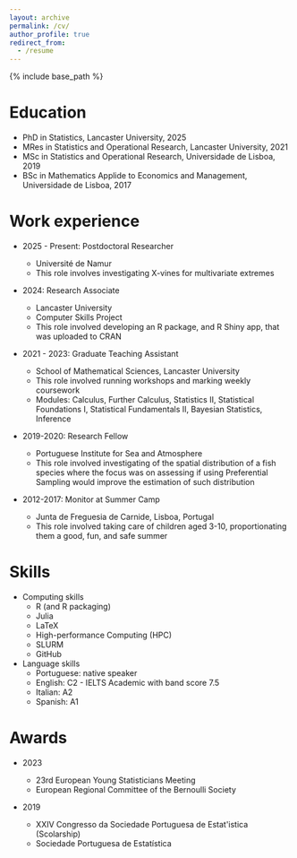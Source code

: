 ```yaml
---
layout: archive
permalink: /cv/
author_profile: true
redirect_from:
  - /resume
---
```


{% include base_path %}

Education
======
* PhD in Statistics, Lancaster University, 2025
* MRes in Statistics and Operational Research, Lancaster University, 2021
* MSc in Statistics and Operational Research, Universidade de Lisboa, 2019
* BSc in Mathematics Applide to Economics and Management, Universidade de Lisboa, 2017

Work experience
======
* 2025 - Present: Postdoctoral Researcher
  * Université de Namur
  * This role involves investigating X-vines for multivariate extremes
  
* 2024: Research Associate
  * Lancaster University
  * Computer Skills Project
  * This role involved developing an R package, and R Shiny app, that was uploaded to CRAN

* 2021 - 2023: Graduate Teaching Assistant
  * School of Mathematical Sciences, Lancaster University
  * This role involved running workshops and marking weekly coursework
  * Modules: Calculus, Further Calculus, Statistics II, Statistical Foundations I, Statistical Fundamentals II, Bayesian Statistics, Inference

* 2019-2020: Research Fellow
  * Portuguese Institute for Sea and Atmosphere
  * This role involved investigating of the spatial distribution of a fish species where the focus was on assessing if using Preferential Sampling would improve the estimation of such distribution
  
* 2012-2017: Monitor at Summer Camp
  * Junta de Freguesia de Carnide, Lisboa, Portugal
  * This role involved taking care of children aged 3-10, proportionating them a good, fun, and safe summer 
  
Skills
======
* Computing skills
  * R (and R packaging)
  * Julia
  * LaTeX
  * High-performance Computing (HPC)
  * SLURM
  * GitHub
* Language skills
  * Portuguese: native speaker
  * English: C2 - IELTS Academic with band score 7.5
  * Italian: A2
  * Spanish: A1

Awards
======
* 2023
  * 23rd European Young Statisticians Meeting
  * European Regional Committee of the Bernoulli Society
  
* 2019
  * XXIV Congresso da Sociedade Portuguesa de Estat\'istica (Scolarship)
  * Sociedade Portuguesa de Estatística
